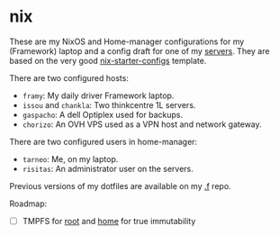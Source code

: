 # nix

These are my NixOS and Home-manager configurations for my (Framework) laptop and a config draft for one of my [servers](https://renn.es). They are based on the very good [nix-starter-configs](https://github.com/Misterio77/nix-starter-configs) template.

There are two configured hosts:
- `framy`: My daily driver Framework laptop.
- `issou` and `chankla`: Two thinkcentre 1L servers.
- `gaspacho`: A dell Optiplex used for backups.
- `chorizo`: An OVH VPS used as a VPN host and network gateway.

There are two configured users in home-manager:
- `tarneo`: Me, on my laptop.
- `risitas`: An administrator user on the servers.

Previous versions of my dotfiles are available on my [.f](https://github.com/tarneaux/.f) repo.

Roadmap:
- [ ] TMPFS for [root](https://elis.nu/blog/2020/05/nixos-tmpfs-as-root/) and [home](https://elis.nu/blog/2020/06/nixos-tmpfs-as-home/) for true immutability
